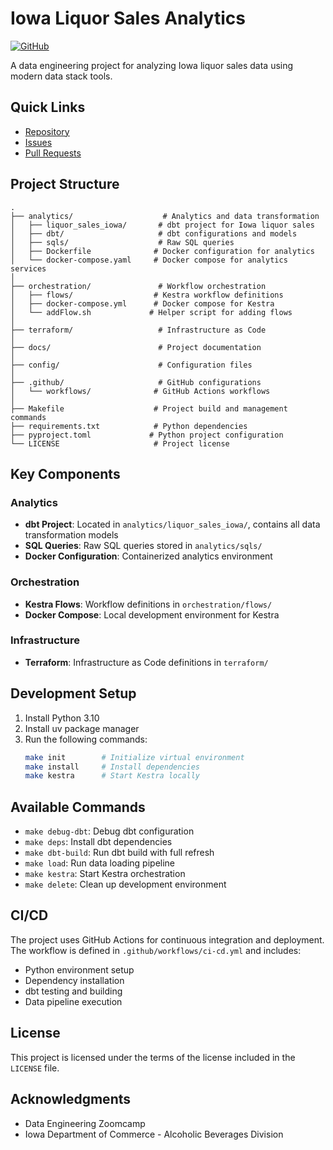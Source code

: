 # Iowa Liquor Sales Analytics

[![GitHub](https://img.shields.io/badge/GitHub-Repository-blue)](https://github.com/Danselem/iowa_liquor.git)

A data engineering project for analyzing Iowa liquor sales data using modern data stack tools.

## Quick Links

- [Repository](https://github.com/Danselem/iowa_liquor.git)
- [Issues](https://github.com/Danselem/iowa_liquor/issues)
- [Pull Requests](https://github.com/Danselem/iowa_liquor/pulls)

## Project Structure

```
.
├── analytics/                    # Analytics and data transformation
│   ├── liquor_sales_iowa/       # dbt project for Iowa liquor sales
│   ├── dbt/                     # dbt configurations and models
│   ├── sqls/                    # Raw SQL queries
│   ├── Dockerfile              # Docker configuration for analytics
│   └── docker-compose.yaml     # Docker compose for analytics services
│
├── orchestration/               # Workflow orchestration
│   ├── flows/                  # Kestra workflow definitions
│   ├── docker-compose.yml      # Docker compose for Kestra
│   └── addFlow.sh             # Helper script for adding flows
│
├── terraform/                   # Infrastructure as Code
│
├── docs/                        # Project documentation
│
├── config/                      # Configuration files
│
├── .github/                     # GitHub configurations
│   └── workflows/              # GitHub Actions workflows
│
├── Makefile                    # Project build and management commands
├── requirements.txt            # Python dependencies
├── pyproject.toml             # Python project configuration
└── LICENSE                     # Project license
```

## Key Components

### Analytics
- **dbt Project**: Located in `analytics/liquor_sales_iowa/`, contains all data transformation models
- **SQL Queries**: Raw SQL queries stored in `analytics/sqls/`
- **Docker Configuration**: Containerized analytics environment

### Orchestration
- **Kestra Flows**: Workflow definitions in `orchestration/flows/`
- **Docker Compose**: Local development environment for Kestra

### Infrastructure
- **Terraform**: Infrastructure as Code definitions in `terraform/`

## Development Setup

1. Install Python 3.10
2. Install uv package manager
3. Run the following commands:
   ```bash
   make init        # Initialize virtual environment
   make install     # Install dependencies
   make kestra      # Start Kestra locally
   ```

## Available Commands

- `make debug-dbt`: Debug dbt configuration
- `make deps`: Install dbt dependencies
- `make dbt-build`: Run dbt build with full refresh
- `make load`: Run data loading pipeline
- `make kestra`: Start Kestra orchestration
- `make delete`: Clean up development environment

## CI/CD

The project uses GitHub Actions for continuous integration and deployment. The workflow is defined in `.github/workflows/ci-cd.yml` and includes:
- Python environment setup
- Dependency installation
- dbt testing and building
- Data pipeline execution

## License

This project is licensed under the terms of the license included in the `LICENSE` file.

## Acknowledgments

- Data Engineering Zoomcamp
- Iowa Department of Commerce - Alcoholic Beverages Division

